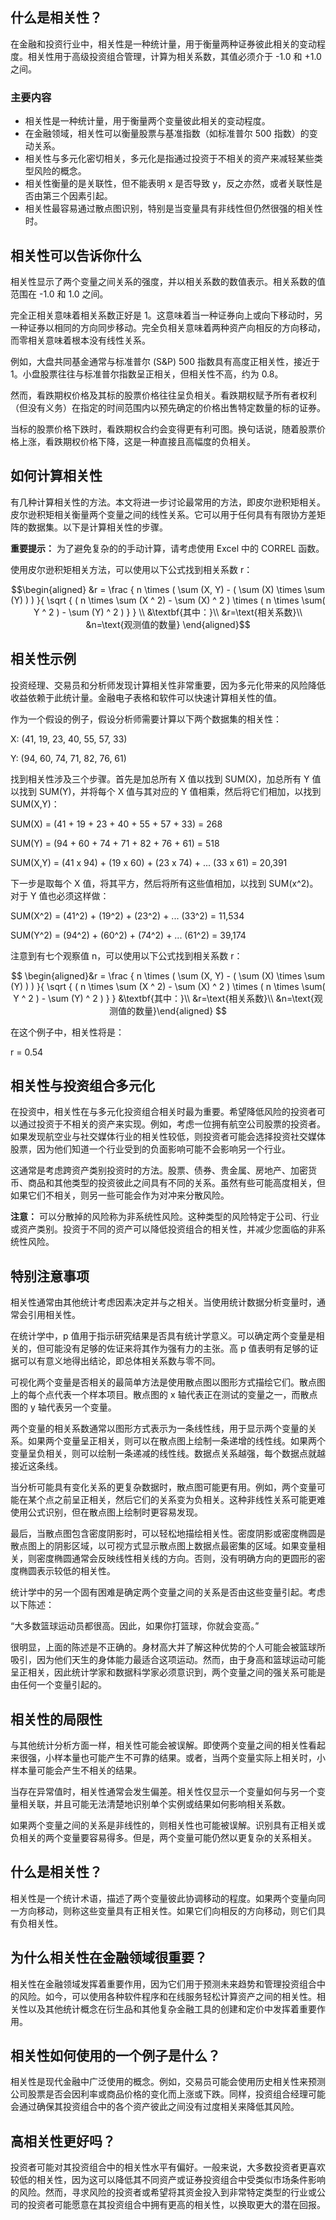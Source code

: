 ## 什么是相关性？

在金融和投资行业中，相关性是一种统计量，用于衡量两种证券彼此相关的变动程度。相关性用于高级投资组合管理，计算为相关系数，其值必须介于 -1.0 和 +1.0 之间。

### 主要内容

- 相关性是一种统计量，用于衡量两个变量彼此相关的变动程度。
- 在金融领域，相关性可以衡量股票与基准指数（如标准普尔 500 指数）的变动关系。
- 相关性与多元化密切相关，多元化是指通过投资于不相关的资产来减轻某些类型风险的概念。
- 相关性衡量的是关联性，但不能表明 x 是否导致 y，反之亦然，或者关联性是否由第三个因素引起。
- 相关性最容易通过散点图识别，特别是当变量具有非线性但仍然很强的相关性时。

## 相关性可以告诉你什么

相关性显示了两个变量之间关系的强度，并以相关系数的数值表示。相关系数的值范围在 -1.0 和 1.0 之间。

完全正相关意味着相关系数正好是 1。这意味着当一种证券向上或向下移动时，另一种证券以相同的方向同步移动。完全负相关意味着两种资产向相反的方向移动，而零相关意味着根本没有线性关系。

例如，大盘共同基金通常与标准普尔 (S&P) 500 指数具有高度正相关性，接近于 1。小盘股票往往与标准普尔指数呈正相关，但相关性不高，约为 0.8。

然而，看跌期权价格及其标的股票价格往往呈负相关。看跌期权赋予所有者权利（但没有义务）在指定的时间范围内以预先确定的价格出售特定数量的标的证券。

当标的股票价格下跌时，看跌期权合约会变得更有利可图。换句话说，随着股票价格上涨，看跌期权价格下降，这是一种直接且高幅度的负相关。

## 如何计算相关性

有几种计算相关性的方法。本文将进一步讨论最常用的方法，即皮尔逊积矩相关。皮尔逊积矩相关衡量两个变量之间的线性关系。它可以用于任何具有有限协方差矩阵的数据集。以下是计算相关性的步骤。

**重要提示：** 为了避免复杂的的手动计算，请考虑使用 Excel 中的 CORREL 函数。

使用皮尔逊积矩相关方法，可以使用以下公式找到相关系数 r：

$$\begin{aligned}
&r = \frac { n \times ( \sum (X, Y) - ( \sum (X) \times \sum (Y) ) ) }{ \sqrt { ( n \times \sum (X ^ 2) - \sum (X) ^ 2 ) \times ( n \times \sum( Y ^ 2 ) - \sum (Y) ^ 2 ) } } \\
&\textbf{其中：}\\
&r=\text{相关系数}\\
&n=\text{观测值的数量}
\end{aligned}$$

## 相关性示例

投资经理、交易员和分析师发现计算相关性非常重要，因为多元化带来的风险降低收益依赖于此统计量。金融电子表格和软件可以快速计算相关性的值。

作为一个假设的例子，假设分析师需要计算以下两个数据集的相关性：

X: (41, 19, 23, 40, 55, 57, 33)

Y: (94, 60, 74, 71, 82, 76, 61)

找到相关性涉及三个步骤。首先是加总所有 X 值以找到 SUM(X)，加总所有 Y 值以找到 SUM(Y)，并将每个 X 值与其对应的 Y 值相乘，然后将它们相加，以找到 SUM(X,Y)：

SUM(X) = (41 + 19 + 23 + 40 + 55 + 57 + 33) = 268

SUM(Y) = (94 + 60 + 74 + 71 + 82 + 76 + 61) = 518

SUM(X,Y) = (41 x 94) + (19 x 60) + (23 x 74) + ... (33 x 61) = 20,391

下一步是取每个 X 值，将其平方，然后将所有这些值相加，以找到 SUM(x^2)。对于 Y 值也必须这样做：

SUM(X^2) = (41^2) + (19^2) + (23^2) + ... (33^2) = 11,534

SUM(Y^2) = (94^2) + (60^2) + (74^2) + ... (61^2) = 39,174

注意到有七个观察值 n，可以使用以下公式找到相关系数 r：

$$ \begin{aligned}&r = \frac { n \times ( \sum (X, Y) - ( \sum (X) \times \sum (Y) ) ) }{ \sqrt { ( n \times \sum (X ^ 2) - \sum (X) ^ 2 ) \times ( n \times \sum( Y ^ 2 ) - \sum (Y) ^ 2 ) } } &\textbf{其中：}\\
&r=\text{相关系数}\\
&n=\text{观测值的数量}\end{aligned} $$

在这个例子中，相关性将是：

r = 0.54

## 相关性与投资组合多元化

在投资中，相关性在与多元化投资组合相关时最为重要。希望降低风险的投资者可以通过投资于不相关的资产来实现。例如，考虑一位拥有航空公司股票的投资者。如果发现航空业与社交媒体行业的相关性较低，则投资者可能会选择投资社交媒体股票，因为他们知道一个行业受到的负面影响可能不会影响另一个行业。

这通常是考虑跨资产类别投资时的方法。股票、债券、贵金属、房地产、加密货币、商品和其他类型的投资彼此之间具有不同的关系。虽然有些可能高度相关，但如果它们不相关，则另一些可能会作为对冲来分散风险。

**注意：** 可以分散掉的风险称为非系统性风险。这种类型的风险特定于公司、行业或资产类别。投资于不同的资产可以降低投资组合的相关性，并减少您面临的非系统性风险。

## 特别注意事项

相关性通常由其他统计考虑因素决定并与之相关。当使用统计数据分析变量时，通常会引用相关性。

在统计学中，p 值用于指示研究结果是否具有统计学意义。可以确定两个变量是相关的，但可能没有足够的佐证来将其作为强有力的主张。高 p 值表明有足够的证据可以有意义地得出结论，即总体相关系数与零不同。

可视化两个变量是否相关的最简单方法是使用散点图以图形方式描绘它们。散点图上的每个点代表一个样本项目。散点图的 x 轴代表正在测试的变量之一，而散点图的 y 轴代表另一个变量。

两个变量的相关系数通常以图形方式表示为一条线性线，用于显示两个变量的关系。如果两个变量呈正相关，则可以在散点图上绘制一条递增的线性线。如果两个变量呈负相关，则可以绘制一条递减的线性线。数据点关系越强，每个数据点就越接近这条线。

当分析可能具有变化关系的更复杂数据时，散点图可能更有用。例如，两个变量可能在某个点之前呈正相关，然后它们的关系变为负相关。这种非线性关系可能更难使用公式识别，但在散点图上绘制时更容易发现。

最后，当散点图包含密度阴影时，可以轻松地描绘相关性。密度阴影或密度椭圆是散点图上的阴影区域，以可视方式显示散点图上数据点最密集的区域。如果变量相关，则密度椭圆通常会反映线性相关线的方向。否则，没有明确方向的更圆形的密度椭圆表示较低的相关性。

统计学中的另一个固有困难是确定两个变量之间的关系是否由这些变量引起。考虑以下陈述：

“大多数篮球运动员都很高。因此，如果你打篮球，你就会变高。”

很明显，上面的陈述是不正确的。身材高大并了解这种优势的个人可能会被篮球所吸引，因为他们天生的身体能力最适合这项运动。然而，由于身高和篮球运动可能呈正相关，因此统计学家和数据科学家必须意识到，两个变量之间的强关系可能是由任何一个变量引起的。

## 相关性的局限性

与其他统计分析方面一样，相关性可能会被误解。即使两个变量之间的相关性看起来很强，小样本量也可能产生不可靠的结果。或者，当两个变量实际上相关时，小样本量可能会产生不相关的结果。

当存在异常值时，相关性通常会发生偏差。相关性仅显示一个变量如何与另一个变量相关联，并且可能无法清楚地识别单个实例或结果如何影响相关系数。

如果两个变量之间的关系是非线性的，则相关性也可能被误解。识别具有正相关或负相关的两个变量要容易得多。但是，两个变量可能仍然以更复杂的关系相关。

## 什么是相关性？

相关性是一个统计术语，描述了两个变量彼此协调移动的程度。如果两个变量向同一方向移动，则称这些变量具有正相关性。如果它们向相反的方向移动，则它们具有负相关性。

## 为什么相关性在金融领域很重要？

相关性在金融领域发挥着重要作用，因为它们用于预测未来趋势和管理投资组合中的风险。如今，可以使用各种软件程序和在线服务轻松计算资产之间的相关性。相关性以及其他统计概念在衍生品和其他复杂金融工具的创建和定价中发挥着重要作用。

## 相关性如何使用的一个例子是什么？

相关性是现代金融中广泛使用的概念。例如，交易员可能会使用历史相关性来预测公司股票是否会因利率或商品价格的变化而上涨或下跌。同样，投资组合经理可能会通过确保其投资组合中的各个资产彼此之间没有过度相关来降低其风险。

## 高相关性更好吗？

投资者可能对其投资组合中的相关性水平有偏好。一般来说，大多数投资者更喜欢较低的相关性，因为这可以降低其不同资产或证券投资组合中受类似市场条件影响的风险。然而，寻求风险的投资者或希望将其资金投入到非常特定类型的行业或公司的投资者可能愿意在其投资组合中拥有更高的相关性，以换取更大的潜在回报。

